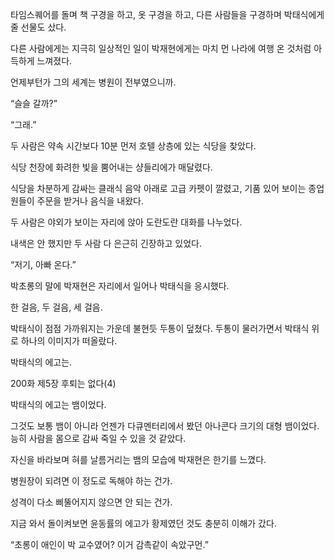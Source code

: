 타임스퀘어를 돌며 책 구경을 하고, 옷 구경을 하고, 다른 사람들을 구경하며 박태식에게 줄 선물도 샀다.

다른 사람에게는 지극히 일상적인 일이 박재현에게는 마치 먼 나라에 여행 온 것처럼 아득하게 느껴졌다.

언제부턴가 그의 세계는 병원이 전부였으니까.

“슬슬 갈까?”

“그래.”

두 사람은 약속 시간보다 10분 먼저 호텔 상층에 있는 식당을 찾았다.

식당 천장에 화려한 빛을 뿜어내는 샹들리에가 매달렸다.

식당을 차분하게 감싸는 클래식 음악 아래로 고급 카펫이 깔렸고, 기품 있어 보이는 종업원들이 주문을 받거나 음식을 내왔다.

두 사람은 야외가 보이는 자리에 앉아 도란도란 대화를 나누었다.

내색은 안 했지만 두 사람 다 은근히 긴장하고 있었다.

“저기, 아빠 온다.”

박초롱의 말에 박재현은 자리에서 일어나 박태식을 응시했다.

한 걸음, 두 걸음, 세 걸음.

박태식이 점점 가까워지는 가운데 불현듯 두통이 덮쳤다. 두통이 물러가면서 박태식 위로 하나의 이미지가 떠올랐다.

박태식의 에고는.

200화 제5장 후퇴는 없다(4)

박태식의 에고는 뱀이었다.

그것도 보통 뱀이 아니라 언젠가 다큐멘터리에서 봤던 아나콘다 크기의 대형 뱀이었다. 능히 사람을 몸으로 감싸 죽일 수 있을 것 같았다.

자신을 바라보며 혀를 날름거리는 뱀의 모습에 박재현은 한기를 느꼈다.

병원장이 되려면 이 정도로 독해야 하는 건가.

성격이 다소 삐뚤어지지 않으면 안 되는 건가.

지금 와서 돌이켜보면 윤동률의 에고가 황제였던 것도 충분히 이해가 갔다.

“초롱이 애인이 박 교수였어? 이거 감촉같이 속았구먼.”